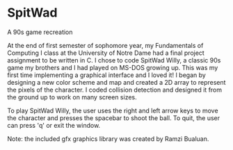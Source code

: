 # SpitWad
A 90s game recreation

At the end of first semester of sophomore year, my Fundamentals of Computing I class at the University of Notre Dame had a final project assignment to be written in C. I chose to code SpitWad Willy, a classic 90s game my brothers and I had played on MS-DOS growing up. This was my first time implementing a graphical interface and I loved it! I began by designing a new color scheme and map and created a 2D array to represent the pixels of the character. I coded collision detection and designed it from the ground up to work on many screen sizes.

To play SpitWad Willy, the user uses the right and left arrow keys to move the character and presses the spacebar to shoot the ball. To quit, the user can press 'q' or exit the window.

Note: the included gfx graphics library was created by Ramzi Bualuan. 

